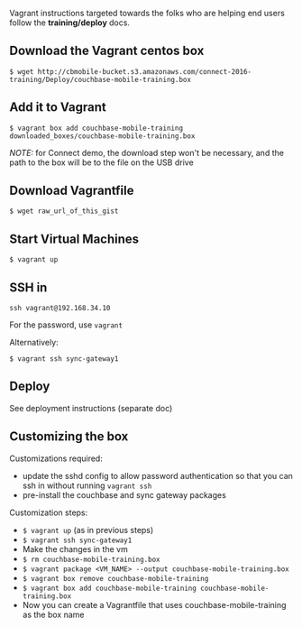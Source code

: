 
Vagrant instructions targeted towards the folks who are helping end users follow the **training/deploy** docs.

## Download the Vagrant centos box

```
$ wget http://cbmobile-bucket.s3.amazonaws.com/connect-2016-training/Deploy/couchbase-mobile-training.box
```

## Add it to Vagrant

```
$ vagrant box add couchbase-mobile-training downloaded_boxes/couchbase-mobile-training.box
```

*NOTE:* for Connect demo, the download step won't be necessary, and the path to the box will be to the file on the USB drive

## Download Vagrantfile 

```
$ wget raw_url_of_this_gist
```

## Start Virtual Machines

```
$ vagrant up
```

## SSH in

```
ssh vagrant@192.168.34.10
```

For the password, use `vagrant`

Alternatively:

```
$ vagrant ssh sync-gateway1
```

## Deploy

See deployment instructions (separate doc)


## Customizing the box 

Customizations required:

  - update the sshd config to allow password authentication so that you can ssh in without running `vagrant ssh`
  - pre-install the couchbase and sync gateway packages

Customization steps:

- `$ vagrant up` (as in previous steps)
- `$ vagrant ssh sync-gateway1` 
- Make the changes in the vm
- `$ rm couchbase-mobile-training.box`
- `$ vagrant package <VM_NAME> --output couchbase-mobile-training.box`
- `$ vagrant box remove couchbase-mobile-training`
- `$ vagrant box add couchbase-mobile-training couchbase-mobile-training.box`
- Now you can create a Vagrantfile that uses couchbase-mobile-training as the box name

